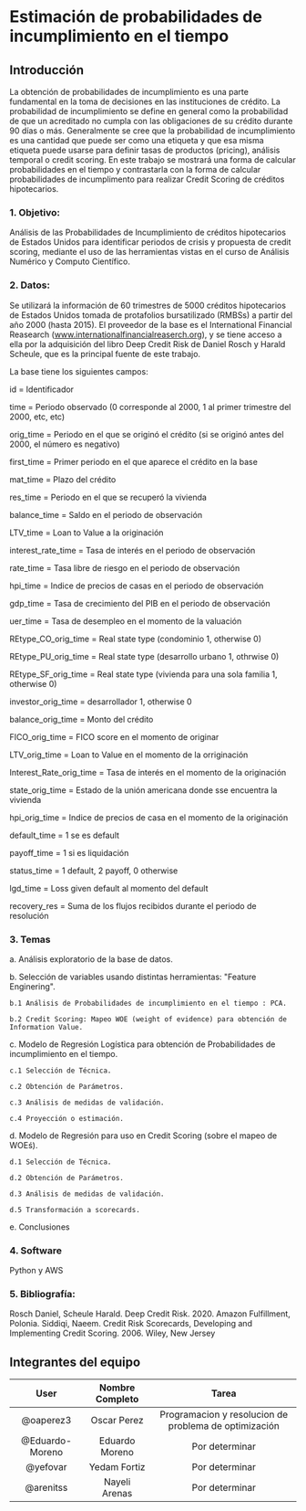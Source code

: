 # Estimación de probabilidades de incumplimiento en el tiempo

## Introducción

La obtención de probabilidades de incumplimiento es una parte fundamental en la toma de decisiones en las instituciones de crédito. La probabilidad de incumplimiento se define en general como la probabilidad de que un acreditado no cumpla con las obligaciones de su crédito durante 90 días o más. Generalmente se cree que la probabilidad de incumplimiento es una cantidad que puede ser como una etiqueta y que esa misma etiqueta puede usarse para definir tasas de productos (pricing), análisis temporal o credit scoring. En este trabajo se mostrará una forma de calcular probabilidades en el tiempo y contrastarla con la forma de calcular probabilidades de incumplimento para realizar Credit Scoring de créditos hipotecarios.




### 1. Objetivo:

Análisis de las Probabilidades de Incumplimiento de créditos hipotecarios de Estados Unidos para identificar periodos de crisis y propuesta de credit scoring, mediante el uso de las herramientas vistas en el curso de Análisis Numérico y Computo Científico.




### 2. Datos:

Se utilizará la información de 60 trimestres de 5000 créditos hipotecarios de Estados Unidos tomada de protafolios bursatilizado (RMBSs) a partir del año 2000 (hasta 2015). El proveedor de la base es el International Financial Reasearch (www.internationalfinancialreaserch.org), y se tiene acceso a ella por la adquisición del libro Deep Credit Risk de Daniel Rosch y Harald Scheule, que es la principal fuente de este trabajo.


La base tiene los siguientes campos:


id = Identificador

time = Periodo observado (0 corresponde al 2000, 1 al primer trimestre del 2000, etc, etc)

orig_time = Periodo en el que se originó el crédito (si se originó antes del 2000, el número es negativo)

first_time = Primer periodo en el que aparece el crédito en la base

mat_time = Plazo del crédito	

res_time = Periodo en el que se recuperó la vivienda

balance_time = Saldo en el periodo de observación

LTV_time = Loan to Value a la originación

interest_rate_time = Tasa de interés en el periodo de observación

rate_time = Tasa libre de riesgo en el periodo de observación

hpi_time = Indice de precios de casas en el periodo de observación

gdp_time = Tasa de crecimiento del PIB en el periodo de observación

uer_time = Tasa de desempleo en el momento de la valuación

REtype_CO_orig_time = Real state type (condominio 1, otherwise 0)

REtype_PU_orig_time = Real state type	(desarrollo urbano 1, othrwise 0)

REtype_SF_orig_time = Real state type	(vivienda para una sola familia 1, otherwise 0)

investor_orig_time = desarrollador 1, otherwise 0

balance_orig_time = Monto del crédito	

FICO_orig_time = FICO score en el momento de originar	

LTV_orig_time = Loan to Value en el momento de la orriginación	

Interest_Rate_orig_time = Tasa de interés en el momento de la originación

state_orig_time = Estado de la unión americana donde sse encuentra la vivienda	

hpi_orig_time = Indice de precios de casa en el momento de la originación

default_time = 1 se es default	

payoff_time = 1 si es liquidación

status_time = 1 default, 2 payoff, 0 otherwise

lgd_time = Loss given default al momento del default

recovery_res = Suma de los flujos recibidos durante el periodo de resolución




### 3. Temas

a. Análisis exploratorio de la base de datos.

b. Selección de variables usando distintas herramientas: "Feature Enginering".
	
	b.1 Análisis de Probabilidades de incumplimiento en el tiempo : PCA.
	
	b.2 Credit Scoring: Mapeo WOE (weight of evidence) para obtención de Information Value.
	
c. Modelo de Regresión Logística para obtención de Probabilidades de incumplimiento en el tiempo.
	
	c.1 Selección de Técnica.
	
	c.2 Obtención de Parámetros.
	
	c.3 Análisis de medidas de validación.
	
	c.4 Proyección o estimación.
	
d. Modelo de Regresión para uso en Credit Scoring (sobre el mapeo de WOEś).
	
	d.1 Selección de Técnica.
	
	d.2 Obtención de Parámetros.
	
	d.3 Análisis de medidas de validación.
	
	d.5 Transformación a scorecards.
	
e. Conclusiones



### 4. Software
Python y AWS



### 5. Bibliografía:
Rosch Daniel, Scheule Harald. Deep Credit Risk. 2020. Amazon Fulfillment, Polonia.
Siddiqi, Naeem. Credit Risk Scorecards, Developing and Implementing Credit Scoring. 2006. Wiley, New Jersey 



## Integrantes del equipo

|User | Nombre Completo|Tarea|
|:---:|:---:|:---:|
|@oaperez3|Oscar Perez|Programacion y resolucion de problema de optimización|
|@Eduardo-Moreno|Eduardo Moreno|Por determinar|
|@yefovar|Yedam Fortiz|Por determinar|
|@arenitss|Nayeli Arenas|Por determinar|


